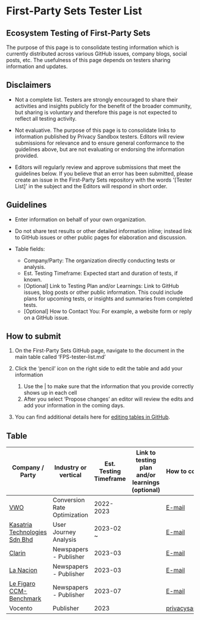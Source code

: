 # First-Party Sets Tester List

## Ecosystem Testing of First-Party Sets

The purpose of this page is to consolidate testing information which is currently distributed across various GitHub issues, company blogs, social posts, etc.
The usefulness of this page depends on testers sharing information and updates.

## Disclaimers

- Not a complete list.  Testers are strongly encouraged to share their activities and insights publicly for the benefit of the broader community, but sharing is voluntary and therefore this page is not expected to reflect all testing activity.

- Not evaluative. The purpose of this page is to consolidate links to information published by Privacy Sandbox testers.  Editors will review submissions for relevance and to ensure general conformance to the guidelines above, but are not evaluating or endorsing the information provided.

- Editors will regularly review and approve submissions that meet the guidelines below. If you believe that an error has been submitted, please create an issue in the First-Party Sets repository with the words '[Tester List]' in the subject and the Editors will respond in short order.

## Guidelines

- Enter information on behalf of your own organization.

- Do not share test results or other detailed information inline; instead link to GitHub issues or other public pages for elaboration and discussion.

- Table fields:
    - Company/Party: The organization directly conducting tests or analysis.
    - Est. Testing Timeframe: Expected start and duration of tests, if known.
    - [Optional] Link to Testing Plan and/or Learnings: Link to GitHub issues, blog posts or other public information.  This could include plans for upcoming tests, or insights and summaries from completed tests.
    - [Optional] How to Contact You: For example, a website form or reply on a GitHub issue.

## How to submit

1. On the First-Party Sets GitHub page, navigate to the document in the main table called ‘FPS-tester-list.md’

1. Click the ‘pencil’ icon on the right side to edit the table and add your information
    1. Use the | to make sure that the information that you provide correctly shows up in each cell
    1. After you select ‘Propose changes’ an editor will review the edits and add your information in the coming days.

1. You can find additional details here for [editing tables in GitHub](https://docs.github.com/en/get-started/writing-on-github/working-with-advanced-formatting/organizing-information-with-tables).

## Table

| Company / Party | Industry or vertical | Est. Testing Timeframe | Link to testing plan and/or learnings (optional) | How to contact you (optional) |
| --------------- | -------------------- | ---------------------- | ------------------------------------------------ | ----------------------------- |
|[VWO](https://vwo.com)|Conversion Rate Optimization|2022-2023||[E-mail](mailto:support@vwo.com)|
|[Kasatria Technologies Sdn Bhd](https://kasatria.com)|User Journey Analysis|2023-02 ~||[E-mail](mailto:analytics@kasatria.com)|
|[Clarin](https://www.clarin.com)|Newspapers - Publisher|2023-03|| [E-mail](mfranco@clarin.com)|
|[La Nacion](https://www.lanacion.com.ar)|Newspapers - Publisher|2023-03|| [E-mail](OLarquitectura@lanacion.com.ar)|
|[Le Figaro CCM-Benchmark](https://www.lefigaro.fr)|Newspapers - Publisher|2023-07|| [E-mail](dmangin@lefigaro.fr)|
| Vocento | Publisher |2023| | privacysandbox@vocento.com |
